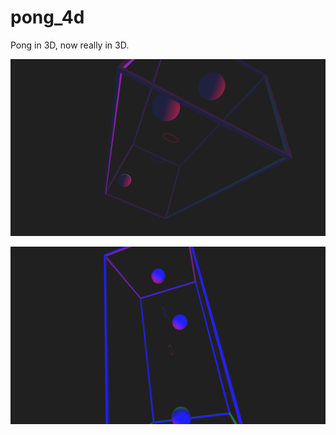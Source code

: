 # pong_4d

Pong in 3D, now really in 3D.

![2017-08-09 progress](screenshots/20170809.png)

![2017-08-06 progress](screenshots/20170806.png)

